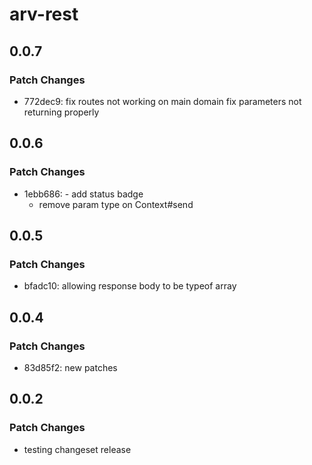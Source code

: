 # arv-rest

## 0.0.7

### Patch Changes

- 772dec9: fix routes not working on main domain
  fix parameters not returning properly

## 0.0.6

### Patch Changes

- 1ebb686: - add status badge
  - remove param type on Context#send

## 0.0.5

### Patch Changes

- bfadc10: allowing response body to be typeof array

## 0.0.4

### Patch Changes

- 83d85f2: new patches

## 0.0.2

### Patch Changes

- testing changeset release
